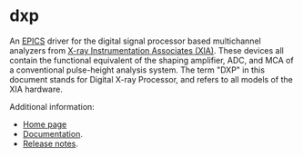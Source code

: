dxp
=======
An 
[EPICS](http://www.aps.anl.gov/epics/) 
driver for the digital signal processor based multichannel
analyzers from <a href="http://www.xia.com">X-ray Instrumentation Associates (XIA)</a>.
These devices all contain the functional equivalent of the shaping amplifier, ADC,
and MCA of a conventional pulse-height analysis system. The term "DXP" in this document
stands for Digital X-ray Processor, and refers to all models of the XIA hardware.

Additional information:
* [Home page](https://epics-modules.github.io/dxp/dxp.html)
* [Documentation](https://epics-modules.github.io/dxp/index.html).
* [Release notes](https://epics-modules.github.io/dxp/dxpReleaseNotes.html).

